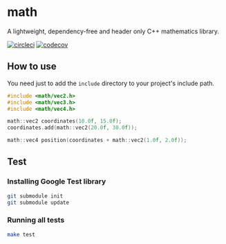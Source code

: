 # math
A lightweight, dependency-free and header only C++ mathematics library.

[![circleci](https://img.shields.io/circleci/project/github/madureira/math/master.svg?style=popout)](https://circleci.com/gh/madureira/math/tree/master)
[![codecov](https://img.shields.io/codecov/c/github/madureira/math.svg?style=popout)](https://codecov.io/gh/madureira/math)


## How to use

You need just to add the `include` directory to your project's include path.

```c
#include <math/vec2.h>
#include <math/vec3.h>
#include <math/vec4.h>

math::vec2 coordinates(10.0f, 15.0f);
coordinates.add(math::vec2(20.0f, 30.0f));

math::vec4 position(coordinates + math::vec2(1.0f, 2.0f));
```

## Test

### Installing Google Test library

```sh
git submodule init
git submodule update
```

### Running all tests

```sh
make test
```
